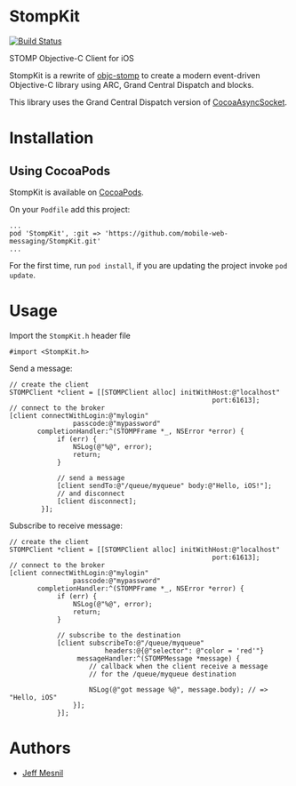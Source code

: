 StompKit
========

[![Build Status](https://travis-ci.org/mobile-web-messaging/StompKit.png?branch=master)](https://travis-ci.org/mobile-web-messaging/StompKit)

STOMP Objective-C Client for iOS

StompKit is a rewrite of [objc-stomp](https://github.com/juretta/objc-stomp) to create a modern event-driven Objective-C library using ARC, Grand Central Dispatch and blocks.

This library uses the Grand Central Dispatch version of [CocoaAsyncSocket](https://github.com/robbiehanson/CocoaAsyncSocket).

# Installation

## Using CocoaPods

StompKit is available on [CocoaPods](http://cocoapods.org/?q=StompKit).


On your ```Podfile``` add this project:

```
...
pod 'StompKit', :git => 'https://github.com/mobile-web-messaging/StompKit.git'
...
```

For the first time, run ```pod install```, if you are updating the project invoke ```pod update```.

# Usage

Import the `StompKit.h` header file

```objc
#import <StompKit.h>
```

Send a message:

```objc
// create the client
STOMPClient *client = [[STOMPClient alloc] initWithHost:@"localhost"
                                                   port:61613];
// connect to the broker
[client connectWithLogin:@"mylogin"
                passcode:@"mypassword"
       completionHandler:^(STOMPFrame *_, NSError *error) {
            if (err) {
                NSLog(@"%@", error);
                return;
            }

            // send a message
            [client sendTo:@"/queue/myqueue" body:@"Hello, iOS!"];
            // and disconnect
            [client disconnect];
        }];
```

Subscribe to receive message:

```objc
// create the client
STOMPClient *client = [[STOMPClient alloc] initWithHost:@"localhost"
                                                   port:61613];
// connect to the broker
[client connectWithLogin:@"mylogin"
                passcode:@"mypassword"
       completionHandler:^(STOMPFrame *_, NSError *error) {
            if (err) {
                NSLog(@"%@", error);
                return;
            }

            // subscribe to the destination
            [client subscribeTo:@"/queue/myqueue"
                        headers:@{@"selector": @"color = 'red'"}
                 messageHandler:^(STOMPMessage *message) {
                    // callback when the client receive a message
                    // for the /queue/myqueue destination

                    NSLog(@"got message %@", message.body); // => "Hello, iOS"
                }];
            }];
```

# Authors

* [Jeff Mesnil](http://jmesnil.net/)

